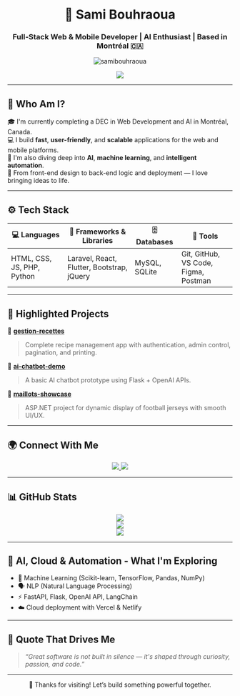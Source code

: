 <h1 align="center">🚀 Sami Bouhraoua</h1>
<h3 align="center">Full-Stack Web & Mobile Developer | AI Enthusiast | Based in Montréal 🇨🇦</h3>

<p align="center">
  <img src="https://komarev.com/ghpvc/?username=samibouhraoua&label=Profile%20views&color=blue&style=flat" alt="samibouhraoua" />
</p>

<p align="center">
  <img src="https://readme-typing-svg.demolab.com/?lines=Web%20%26%20Mobile%20Developer;AI%20%7C%20Cloud%20%7C%20Automation%20Enthusiast;Building%20Clean%20%26%20Powerful%20Apps;&center=true&width=500&height=45" />
</p>

---

## 🧠 Who Am I?

🎓 I'm currently completing a DEC in Web Development and AI in Montréal, Canada.  
💻 I build **fast**, **user-friendly**, and **scalable** applications for the web and mobile platforms.  
🤖 I'm also diving deep into **AI**, **machine learning**, and **intelligent automation**.  
📱 From front-end design to back-end logic and deployment — I love bringing ideas to life.

---

## ⚙️ Tech Stack

<div align="center">

| 💻 Languages | 🧩 Frameworks & Libraries | 🗄️ Databases | 🔧 Tools |
|--------------|--------------------------|-------------|---------|
| HTML, CSS, JS, PHP, Python | Laravel, React, Flutter, Bootstrap, jQuery | MySQL, SQLite | Git, GitHub, VS Code, Figma, Postman |

</div>

---

## 🚀 Highlighted Projects

🔧 [**gestion-recettes**](https://github.com/samibouhraoua/gestion-recettes)  
> Complete recipe management app with authentication, admin control, pagination, and printing.

🧠 [**ai-chatbot-demo**](https://github.com/samibouhraoua/ai-chatbot-demo)  
> A basic AI chatbot prototype using Flask + OpenAI APIs.

🎨 [**maillots-showcase**](https://github.com/samibouhraoua/maillots-showcase)  
> ASP.NET project for dynamic display of football jerseys with smooth UI/UX.

---

## 🌍 Connect With Me

<p align="center">
  <a href="mailto:samibouhraoua5@gmail.com">
    <img src="https://img.shields.io/badge/Gmail-samibouhraoua5@gmail.com-red?style=for-the-badge&logo=gmail" />
  </a>
  <a href="https://www.linkedin.com/in/sami-bouhraoua" target="_blank">
    <img src="https://img.shields.io/badge/LinkedIn-Sami%20Bouhraoua-blue?style=for-the-badge&logo=linkedin" />
  </a>
</p>

---

## 📊 GitHub Stats

<p align="center">
  <img src="https://github-readme-stats.vercel.app/api?username=samibouhraoua&show_icons=true&theme=react&hide_border=true" />
  <br/>
  <img src="https://github-readme-streak-stats.herokuapp.com/?user=samibouhraoua&theme=react&hide_border=true" />
  <br/>
  <img src="https://github-readme-stats.vercel.app/api/top-langs/?username=samibouhraoua&layout=compact&theme=react&hide_border=true" />
</p>

---

## 🧠 AI, Cloud & Automation - What I'm Exploring

- 🧠 Machine Learning (Scikit-learn, TensorFlow, Pandas, NumPy)  
- 🗣️ NLP (Natural Language Processing)  
- ⚡ FastAPI, Flask, OpenAI API, LangChain  
- ☁️ Cloud deployment with Vercel & Netlify  

---

## 💬 Quote That Drives Me

> *“Great software is not built in silence — it's shaped through curiosity, passion, and code.”*

---

<p align="center">
  🙌 Thanks for visiting! Let’s build something powerful together.
</p>
